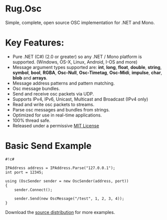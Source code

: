 # Rug.Osc 

Simple, complete, open source OSC implementation for .NET and Mono. 

# Key Features: 
* Pure .NET (C#) (2.0 or greater) so any .NET / Mono platform is supported. (Windows, OS-X, Linux, Android, I-OS and more)
* Message argument types supported are: **int**, **long**, **float**, **double**, **string**, **symbol**, **bool**, **RGBA**, **Osc-Null**, **Osc-Timetag**, **Osc-Midi**, **impulse**, **char**, **blob** and **arrays**.
* Message address patterns and pattern matching.
* Osc message bundles.
* Send and receive osc packets via UDP.
* Supports IPv4, IPv6, Unicast, Multicast and Broadcast (IPv4 only)
* Read and write osc packets to streams.
* Parse osc messages and bundles from strings.
* Optimized for use in real-time applications.
* 100% thread safe.
* Released under a permissive [MIT License](https://bitbucket.org/rugcode/rug.osc/wiki/License)




# Basic Send Example

```
#!c#

IPAddress address = IPAddress.Parse("127.0.0.1"); 
int port = 12345;

using (OscSender sender = new OscSender(address, port)) 
{
	sender.Connect();

	sender.Send(new OscMessage("/test", 1, 2, 3, 4));
}

```

Download the [source distribution](https://bitbucket.org/rugcode/rug.osc/get/Version-1.2.0.0.zip) for more examples.
